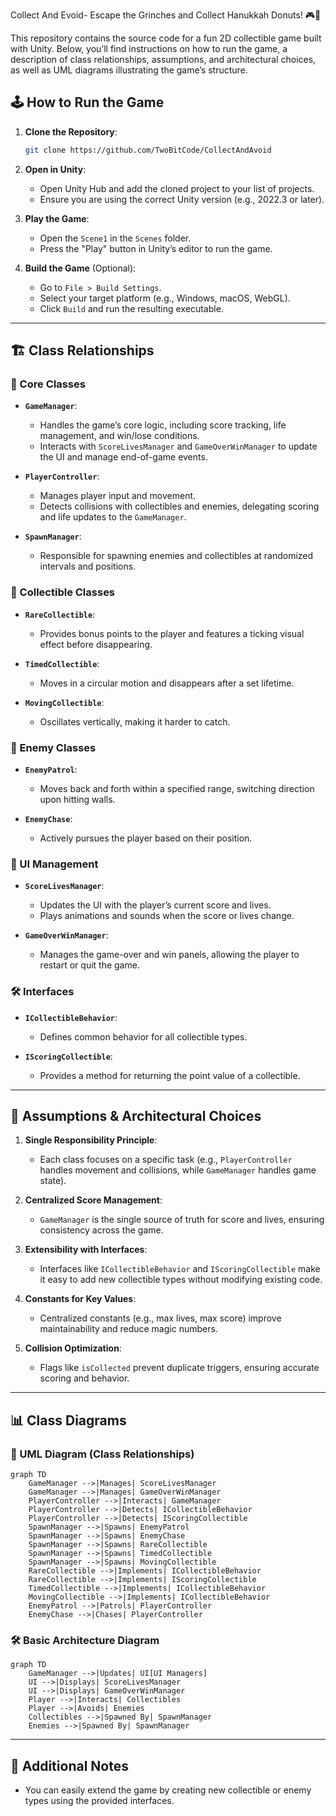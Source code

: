 Collect And Evoid- Escape the Grinches and Collect Hanukkah Donuts! 🎮🍩

This repository contains the source code for a fun 2D collectible game built with Unity. Below, you’ll find instructions on how to run the game, a description of class relationships, assumptions, and architectural choices, as well as UML diagrams illustrating the game’s structure.

## 🕹️ How to Run the Game

1. **Clone the Repository**:
   ```bash
   git clone https://github.com/TwoBitCode/CollectAndAvoid
   ```

2. **Open in Unity**:
   - Open Unity Hub and add the cloned project to your list of projects.
   - Ensure you are using the correct Unity version (e.g., 2022.3 or later).

3. **Play the Game**:
   - Open the `Scene1` in the `Scenes` folder.
   - Press the "Play" button in Unity’s editor to run the game.

4. **Build the Game** (Optional):
   - Go to `File > Build Settings`.
   - Select your target platform (e.g., Windows, macOS, WebGL).
   - Click `Build` and run the resulting executable.

---

## 🏗️ Class Relationships

### 🌟 Core Classes

- **`GameManager`**:
  - Handles the game’s core logic, including score tracking, life management, and win/lose conditions.
  - Interacts with `ScoreLivesManager` and `GameOverWinManager` to update the UI and manage end-of-game events.

- **`PlayerController`**:
  - Manages player input and movement.
  - Detects collisions with collectibles and enemies, delegating scoring and life updates to the `GameManager`.

- **`SpawnManager`**:
  - Responsible for spawning enemies and collectibles at randomized intervals and positions.

### 🍩 Collectible Classes

- **`RareCollectible`**:
  - Provides bonus points to the player and features a ticking visual effect before disappearing.

- **`TimedCollectible`**:
  - Moves in a circular motion and disappears after a set lifetime.

- **`MovingCollectible`**:
  - Oscillates vertically, making it harder to catch.

### 🧩 Enemy Classes

- **`EnemyPatrol`**:
  - Moves back and forth within a specified range, switching direction upon hitting walls.

- **`EnemyChase`**:
  - Actively pursues the player based on their position.

### 🎨 UI Management

- **`ScoreLivesManager`**:
  - Updates the UI with the player’s current score and lives.
  - Plays animations and sounds when the score or lives change.

- **`GameOverWinManager`**:
  - Manages the game-over and win panels, allowing the player to restart or quit the game.

### 🛠️ Interfaces

- **`ICollectibleBehavior`**:
  - Defines common behavior for all collectible types.

- **`IScoringCollectible`**:
  - Provides a method for returning the point value of a collectible.

---

## 🤔 Assumptions & Architectural Choices

1. **Single Responsibility Principle**:
   - Each class focuses on a specific task (e.g., `PlayerController` handles movement and collisions, while `GameManager` handles game state).

2. **Centralized Score Management**:
   - `GameManager` is the single source of truth for score and lives, ensuring consistency across the game.

3. **Extensibility with Interfaces**:
   - Interfaces like `ICollectibleBehavior` and `IScoringCollectible` make it easy to add new collectible types without modifying existing code.

4. **Constants for Key Values**:
   - Centralized constants (e.g., max lives, max score) improve maintainability and reduce magic numbers.

5. **Collision Optimization**:
   - Flags like `isCollected` prevent duplicate triggers, ensuring accurate scoring and behavior.

---

## 📊 Class Diagrams

### 🌟 UML Diagram (Class Relationships)

```mermaid
graph TD
    GameManager -->|Manages| ScoreLivesManager
    GameManager -->|Manages| GameOverWinManager
    PlayerController -->|Interacts| GameManager
    PlayerController -->|Detects| ICollectibleBehavior
    PlayerController -->|Detects| IScoringCollectible
    SpawnManager -->|Spawns| EnemyPatrol
    SpawnManager -->|Spawns| EnemyChase
    SpawnManager -->|Spawns| RareCollectible
    SpawnManager -->|Spawns| TimedCollectible
    SpawnManager -->|Spawns| MovingCollectible
    RareCollectible -->|Implements| ICollectibleBehavior
    RareCollectible -->|Implements| IScoringCollectible
    TimedCollectible -->|Implements| ICollectibleBehavior
    MovingCollectible -->|Implements| ICollectibleBehavior
    EnemyPatrol -->|Patrols| PlayerController
    EnemyChase -->|Chases| PlayerController
```

### 🛠️ Basic Architecture Diagram

```mermaid
graph TD
    GameManager -->|Updates| UI[UI Managers]
    UI -->|Displays| ScoreLivesManager
    UI -->|Displays| GameOverWinManager
    Player -->|Interacts| Collectibles
    Player -->|Avoids| Enemies
    Collectibles -->|Spawned By| SpawnManager
    Enemies -->|Spawned By| SpawnManager
```

---

## 📝 Additional Notes
- You can easily extend the game by creating new collectible or enemy types using the provided interfaces.
